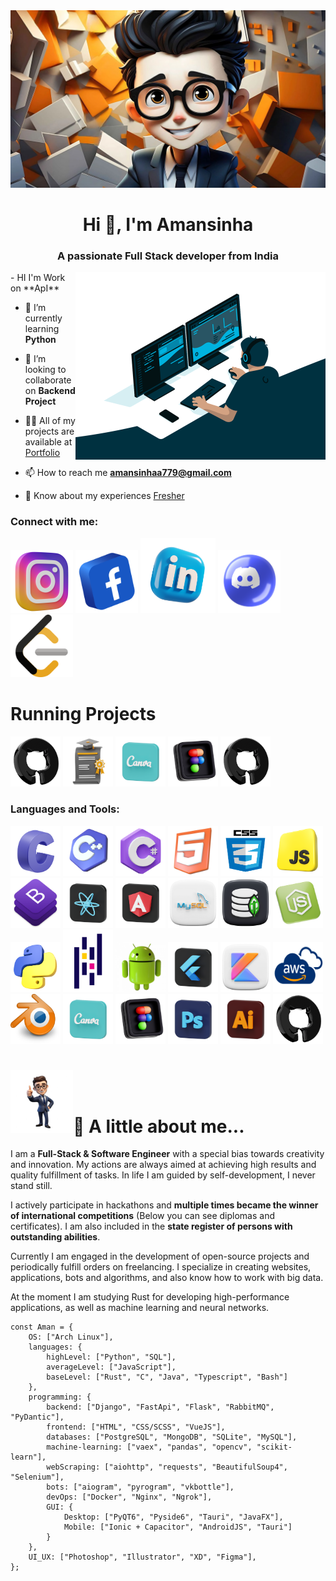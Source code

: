 <div>
  <img src = "https://github.com/Amansinhaa110/Amansinhaa110/blob/main/Untitled%20design.jpg"
</div>

<h1 align="center">Hi 👋, I'm Amansinha</h1>
<h3 align="center">A passionate Full Stack developer from India</h3>

<img align="right" src="https://github.com/Amansinhaa110/Amansinhaa110/blob/main/avento.gif" alt="coading" width="400">

<div align="left">
  - HI I'm Work on **ApI**

- 🌱 I’m currently learning **Python**

- 👯 I’m looking to collaborate on **Backend Project**

- 👨‍💻 All of my projects are available at [Portfolio](Portfolio)

- 📫 How to reach me **amansinhaa779@gmail.com**

- 📄 Know about my experiences [Fresher](Fresher)
    
<div align="left">
  <h3 align="left">Connect with me:</h3>
  <a href="https://instagram.com/satyamsinha110" target="blank"><img src="https://github.com/Amansinhaa110/Amansinhaa110/blob/main/in2.webp" alt="satyamsinha110" height="100" width="100"></a>
  <a href="https://instagram.com/satyamsinha110" target="blank"><img src="https://github.com/Amansinhaa110/Amansinhaa110/blob/main/fb.png" alt="satyamsinha110" height="100" width="100"></a>
  <a href="https://instagram.com/satyamsinha110" target="blank"><img src="https://github.com/Amansinhaa110/Amansinhaa110/blob/main/link.webp" alt="satyamsinha110" height="120" width="120"></a>
  <a href="https://instagram.com/satyamsinha110" target="blank"><img src="https://github.com/Amansinhaa110/Amansinhaa110/blob/main/free-discord-9425462-7656439.webp" alt="satyamsinha110" height="100" width="100"></a><a href="https://instagram.com/satyamsinha110" target="blank"><img   src="https://github.com/Amansinhaa110/Amansinhaa110/blob/main/leetcode-3628885-3030025.webp" alt="satyamsinha110" height="100"width="100" /></a>
</div>

<div>
  <h1>Running Projects</h1>
  <a href="https://developer.android.com" target="_blank" rel="noreferrer"> <img src="https://github.com/Amansinhaa110/Amansinhaa110/blob/main/git%20(2).webp" alt="Git" width="80" height="80"></a>
  <a href="https://developer.android.com" target="_blank" rel="noreferrer"> <img src="https://github.com/Amansinhaa110/Amansinhaa110/blob/main/certificate1.webp" alt="Git" width="80" height="80"></a>
  <a href="https://developer.android.com" target="_blank" rel="noreferrer"> <img src="https://github.com/Amansinhaa110/Amansinhaa110/blob/main/canva333.webp" alt="Git" width="80" height="80"></a>
  <a href="https://developer.android.com" target="_blank" rel="noreferrer"> <img src="https://github.com/Amansinhaa110/Amansinhaa110/blob/main/figma.webp" alt="Git" width="80" height="80"></a>
  <a href="https://developer.android.com" target="_blank" rel="noreferrer"> <img src="https://github.com/Amansinhaa110/Amansinhaa110/blob/main/git%20(2).webp" alt="Git" width="80" height="80"></a>
</div>

<div><h3 align="left">Languages and Tools:</h3>
<p align="left">
  <a href="https://developer.android.com" target="_blank" rel="noreferrer"> <img src="https://github.com/Amansinhaa110/Amansinhaa110/blob/main/c.webp" alt="C" width="80" height="80"></a> 
  <a href="https://developer.android.com" target="_blank" rel="noreferrer"> <img src="https://github.com/Amansinhaa110/Amansinhaa110/blob/main/c%2B%2B.webp" alt="C++" width="80" height="80"></a> 
  <a href="https://developer.android.com" target="_blank" rel="noreferrer"> <img src="https://github.com/Amansinhaa110/Amansinhaa110/blob/main/c%23.webp" alt="C#" width="80" height="80"></a> 
  <a href="https://developer.android.com" target="_blank" rel="noreferrer"> <img src="https://github.com/Amansinhaa110/Amansinhaa110/blob/main/html.webp" alt="Html" width="80" height="80"></a> 
  <a href="https://developer.android.com" target="_blank" rel="noreferrer"> <img src="https://github.com/Amansinhaa110/Amansinhaa110/blob/main/css3.png" alt="CSS" width="80" height="80"></a> 
  <a href="https://developer.android.com" target="_blank" rel="noreferrer"> <img src="https://github.com/Amansinhaa110/Amansinhaa110/blob/main/javascript.webp" alt="JavaScript" width="80" height="80"></a> 
  <a href="https://developer.android.com" target="_blank" rel="noreferrer"> <img src="https://github.com/Amansinhaa110/Amansinhaa110/blob/main/bootstrap.png" alt="Boostrap" width="80" height="80"></a> 
  <a href="https://developer.android.com" target="_blank" rel="noreferrer"> <img src="https://github.com/Amansinhaa110/Amansinhaa110/blob/main/react.webp" alt="React" width="80" height="80"></a> 
  <a href="https://developer.android.com" target="_blank" rel="noreferrer"> <img src="https://github.com/Amansinhaa110/Amansinhaa110/blob/main/angular.webp" alt="Angular" width="80" height="80"></a> 
  <a href="https://developer.android.com" target="_blank" rel="noreferrer"> <img src="https://github.com/Amansinhaa110/Amansinhaa110/blob/main/mysql.webp" alt="MYSql" width="80" height="80"></a> 
  <a href="https://developer.android.com" target="_blank" rel="noreferrer"> <img src="https://github.com/Amansinhaa110/Amansinhaa110/blob/main/mongo-db.png" alt="MongoDB" width="80" height="80"></a> 
  <a href="https://developer.android.com" target="_blank" rel="noreferrer"> <img src="https://github.com/Amansinhaa110/Amansinhaa110/blob/main/nodejs.webp" alt="Nodejs" width="80" height="80"></a>
  <a href="https://developer.android.com" target="_blank" rel="noreferrer"> <img src="https://github.com/Amansinhaa110/Amansinhaa110/blob/main/python11.webp" alt="Python" width="80" height="80"></a>
  <a href="https://developer.android.com" target="_blank" rel="noreferrer"> <img src="https://github.com/Amansinhaa110/Amansinhaa110/blob/main/1733296051163Pandas.png" alt="Pandas" width="80" height="100"></a> 
  <a href="https://developer.android.com" target="_blank" rel="noreferrer"> <img src="https://github.com/Amansinhaa110/Amansinhaa110/blob/main/android.webp" alt="Android" width="80" height="80"></a>
  <a href="https://developer.android.com" target="_blank" rel="noreferrer"> <img src="https://github.com/Amansinhaa110/Amansinhaa110/blob/main/flutter.webp" alt="Flutter" width="80" height="80"></a> 
  <a href="https://developer.android.com" target="_blank" rel="noreferrer"> <img src="https://github.com/Amansinhaa110/Amansinhaa110/blob/main/kotlin.webp" alt="Kotlin" width="80" height="80"></a>
  <a href="https://developer.android.com" target="_blank" rel="noreferrer"> <img src="https://github.com/Amansinhaa110/Amansinhaa110/blob/main/aws.png" alt="Aws" width="80" height="80"></a>
  <a href="https://developer.android.com" target="_blank" rel="noreferrer"> <img src="https://github.com/Amansinhaa110/Amansinhaa110/blob/main/blender.webp" alt="Blender" width="80" height="80"></a>
  <a href="https://developer.android.com" target="_blank" rel="noreferrer"> <img src="https://github.com/Amansinhaa110/Amansinhaa110/blob/main/canva333.webp" alt="Canva" width="80" height="80"></a>
  <a href="https://developer.android.com" target="_blank" rel="noreferrer"> <img src="https://github.com/Amansinhaa110/Amansinhaa110/blob/main/figma.webp" alt="Figma" width="80" height="80"></a>
  <a href="https://developer.android.com" target="_blank" rel="noreferrer"> <img src="https://github.com/Amansinhaa110/Amansinhaa110/blob/main/photo.png" alt="Adobe Photoshop" width="80" height="80"></a>
  <a href="https://developer.android.com" target="_blank" rel="noreferrer"> <img src="https://github.com/Amansinhaa110/Amansinhaa110/blob/main/illustrator.png" alt="Adobe Illustrator" width="80" height="80"></a>
  <a href="https://developer.android.com" target="_blank" rel="noreferrer"> <img src="https://github.com/Amansinhaa110/Amansinhaa110/blob/main/git%20(2).webp" alt="Git" width="80" height="80"></a>
</div>

<h1><img src="https://github.com/Amansinhaa110/Amansinhaa110/blob/main/portfoilo.png" height="100px">👻 A little about me... </h1> 

I am a **Full-Stack & Software Engineer** with a special bias towards creativity and innovation. My actions are always aimed at achieving high results and quality fulfillment of tasks. In life I am guided by self-development, I never stand still.

I actively participate in hackathons and **multiple times became the winner of international competitions** (Below you can see diplomas and certificates). 
I am also included in the **state register of persons with outstanding abilities**.

Currently I am engaged in the development of open-source projects and periodically fulfill orders on freelancing. I specialize in creating websites, applications, bots and algorithms, and also know how to work with big data. 

At the moment I am studying Rust for developing high-performance applications, as well as machine learning and neural networks.

```
const Aman = {
    OS: ["Arch Linux"],
    languages: {
        highLevel: ["Python", "SQL"],
        averageLevel: ["JavaScript"],
        baseLevel: ["Rust", "C", "Java", "Typescript", "Bash"]
    },
    programming: {
        backend: ["Django", "FastApi", "Flask", "RabbitMQ", "PyDantic"],
        frontend: ["HTML", "CSS/SCSS", "VueJS"],
        databases: ["PostgreSQL", "MongoDB", "SQLite", "MySQL"],
        machine-learning: ["vaex", "pandas", "opencv", "scikit-learn"],
        webScraping: ["aiohttp", "requests", "BeautifulSoup4", "Selenium"],
        bots: ["aiogram", "pyrogram", "vkbottle"],
        devOps: ["Docker", "Nginx", "Ngrok"],
        GUI: {
            Desktop: ["PyQT6", "Pyside6", "Tauri", "JavaFX"],
            Mobile: ["Ionic + Capacitor", "AndroidJS", "Tauri"]
        }
    },
    UI_UX: ["Photoshop", "Illustrator", "XD", "Figma"],
};
```

